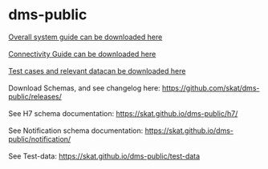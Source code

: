 # dms-public
[Overall system guide can be downloaded here](https://github.com/skat/dms-public/raw/master/dokumenter/ImportH7SystemGuide.docx) <br/><br/>
[Connectivity Guide can be downloaded here](dokumenter/ConnectivityGuide.docx) <br/><br/>
[Test cases and relevant datacan be downloaded here](dokumenter/test-cases_and_data.zip) <br/><br/>
Download Schemas, and see changelog here: https://github.com/skat/dms-public/releases/ <br/><br/>
See H7 schema documentation: https://skat.github.io/dms-public/h7/ <br/><br/>
See Notification schema documentation: https://skat.github.io/dms-public/notification/ <br/><br/>
See Test-data: https://skat.github.io/dms-public/test-data
